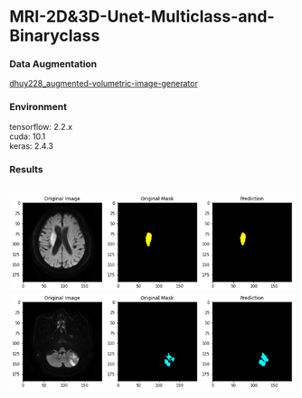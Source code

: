 # MRI-2D&3D-Unet-Multiclass-and-Binaryclass

<h3>Data Augmentation</h3>
<a href="https://github.com/dhuy228/augmented-volumetric-image-generator">dhuy228_augmented-volumetric-image-generator</a>
<h3>Environment</h3>
tensorflow: 2.2.x</br>
cuda: 10.1</br>
keras: 2.4.3</br>
<h3>Results</h3>
<br>
<img src="https://github.com/IlikeBB/MRI-2D_3D-Unet-Multiclass-and-Binaryclass/blob/main/1.png">
<br>
<img src="https://github.com/IlikeBB/MRI-2D_3D-Unet-Multiclass-and-Binaryclass/blob/main/2.png">
<br>
